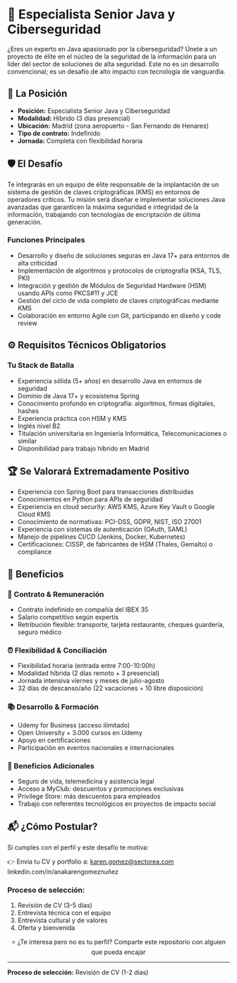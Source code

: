 # 🚀 Especialista Senior Java y Ciberseguridad

¿Eres un experto en Java apasionado por la ciberseguridad? Únete a un proyecto de élite en el núcleo de la seguridad de la información para un líder del sector de soluciones de alta seguridad. Este no es un desarrollo convencional; es un desafío de alto impacto con tecnología de vanguardia.

## 👀 La Posición
- **Posición:** Especialista Senior Java y Ciberseguridad
- **Modalidad:** Híbrido (3 días presencial)
- **Ubicación:** Madrid (zona aeropuerto - San Fernando de Henares)
- **Tipo de contrato:** Indefinido
- **Jornada:** Completa con flexibilidad horaria

## 🛡️ El Desafío
Te integrarás en un equipo de élite responsable de la implantación de un sistema de gestión de claves criptográficas (KMS) en entornos de operadores críticos. Tu misión será diseñar e implementar soluciones Java avanzadas que garanticen la máxima seguridad e integridad de la información, trabajando con tecnologías de encriptación de última generación.

### Funciones Principales
- Desarrollo y diseño de soluciones seguras en Java 17+ para entornos de alta criticidad
- Implementación de algoritmos y protocolos de criptografía (KSA, TLS, PKI)
- Integración y gestión de Módulos de Seguridad Hardware (HSM) usando APIs como PKCS#11 y JCE
- Gestión del ciclo de vida completo de claves criptográficas mediante KMS
- Colaboración en entorno Agile con Git, participando en diseño y code review

## ⚙️ Requisitos Técnicos Obligatorios
### Tu Stack de Batalla
- Experiencia sólida (5+ años) en desarrollo Java en entornos de seguridad
- Dominio de Java 17+ y ecosistema Spring
- Conocimiento profundo en criptografía: algoritmos, firmas digitales, hashes
- Experiencia práctica con HSM y KMS
- Inglés nivel B2
- Titulación universitaria en Ingeniería Informática, Telecomunicaciones o similar
- Disponibilidad para trabajo híbrido en Madrid

## 🏆 Se Valorará Extremadamente Positivo
- Experiencia con Spring Boot para transacciones distribuidas
- Conocimientos en Python para APIs de seguridad
- Experiencia en cloud security: AWS KMS, Azure Key Vault o Google Cloud KMS
- Conocimiento de normativas: PCI-DSS, GDPR, NIST, ISO 27001
- Experiencia con sistemas de autenticación (OAuth, SAML)
- Manejo de pipelines CI/CD (Jenkins, Docker, Kubernetes)
- Certificaciones: CISSP, de fabricantes de HSM (Thales, Gemalto) o compliance

## 🎁 Beneficios
### 📑 Contrato & Remuneración
- Contrato indefinido en compañía del IBEX 35
- Salario competitivo según expertis
- Retribución flexible: transporte, tarjeta restaurante, cheques guardería, seguro médico

### ⏰ Flexibilidad & Conciliación
- Flexibilidad horaria (entrada entre 7:00-10:00h)
- Modalidad híbrida (2 días remoto + 3 presencial)
- Jornada intensiva viernes y meses de julio-agosto
- 32 días de descanso/año (22 vacaciones + 10 libre disposición)

### 📚 Desarrollo & Formación
- Udemy for Business (acceso ilimitado)
- Open University + 3.000 cursos en Udemy
- Apoyo en certificaciones
- Participación en eventos nacionales e internacionales

### 🎉 Beneficios Adicionales
- Seguro de vida, telemedicina y asistencia legal
- Acceso a MyClub: descuentos y promociones exclusivas
- Privilege Store: más descuentos para empleados
- Trabajo con referentes tecnológicos en proyectos de impacto social

## 📬 ¿Cómo Postular?
Si cumples con el perfil y este desafío te motiva:

👉 Envía tu CV y portfolio a: karen.gomez@sectorea.com
linkedin.com/in/anakarengomeznuñez  

### Proceso de selección:
1. Revisión de CV (3-5 días)
2. Entrevista técnica con el equipo
3. Entrevista cultural y de valores
4. Oferta y bienvenida

<div align="center">
⭐ ¿Te interesa pero no es tu perfil? Comparte este repositorio con alguien que pueda encajar
</div>

---

**Proceso de selección:**
Revisión de CV (1-2 días)

